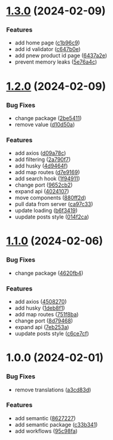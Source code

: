 # [1.3.0](https://github.com/Spike433/q-task/compare/v1.2.0...v1.3.0) (2024-02-09)


### Features

* add home page ([c1b96c9](https://github.com/Spike433/q-task/commit/c1b96c9f7a785661f43f398dd2da4eba0d49ef09))
* add id validator ([c647b0e](https://github.com/Spike433/q-task/commit/c647b0e30f449d8ae9af5fd370fae28ebded8d87))
* add pnew product id page ([6437a2e](https://github.com/Spike433/q-task/commit/6437a2e92b8d80fc038aa400661442342576f3b8))
* prevent memory leaks ([5e76a4c](https://github.com/Spike433/q-task/commit/5e76a4c87888bfe2fad190ad2d7d27b02ec95812))

# [1.2.0](https://github.com/Spike433/q-task/compare/v1.1.0...v1.2.0) (2024-02-09)


### Bug Fixes

* change package ([2be5411](https://github.com/Spike433/q-task/commit/2be541165f18c7208ab81b1c25ec7ecebd3e1b75))
* remove value ([d10d50a](https://github.com/Spike433/q-task/commit/d10d50a16d1ef73bf9f9f7ad1ffc2d2e443fc9e1))


### Features

* add axios ([d09a78c](https://github.com/Spike433/q-task/commit/d09a78cb1b1b46a5c665e65d07c512ec38b0476f))
* add filtering ([2a790f7](https://github.com/Spike433/q-task/commit/2a790f7e565673f361cab8d55a21f67691eebaf6))
* add husky ([4d9464f](https://github.com/Spike433/q-task/commit/4d9464f80664f58dbabd2e9a67079b7db1e74145))
* add map routes ([d7e9169](https://github.com/Spike433/q-task/commit/d7e9169c2b9f273207783a99b389e3d066ccd388))
* add search hook ([1f94911](https://github.com/Spike433/q-task/commit/1f94911378e68126d1bbb2f2eeff5f4f1c72f893))
* change port ([9652cb2](https://github.com/Spike433/q-task/commit/9652cb2b9e7f3eaadffa7bde776edf8872f8a1f6))
* expand api ([4024107](https://github.com/Spike433/q-task/commit/4024107dbee21c94b960f76a5b5920bf8ed50533))
* move components ([880ff2d](https://github.com/Spike433/q-task/commit/880ff2dde299755a180de66184c4cf71bfea4cb8))
* pull data from server ([ca97c33](https://github.com/Spike433/q-task/commit/ca97c3328f95f57f8610f84a1cf50a7fddeee72d))
* update loading ([b6f3419](https://github.com/Spike433/q-task/commit/b6f34190e7a58caaf406b607b4857c729cf9e8c8))
* uupdate posts style ([014f2ca](https://github.com/Spike433/q-task/commit/014f2caa74e790333856351407f889fd91535d90))

# [1.1.0](https://github.com/Spike433/q-task/compare/v1.0.0...v1.1.0) (2024-02-06)


### Bug Fixes

* change package ([4620fb4](https://github.com/Spike433/q-task/commit/4620fb4e87a99123995645bf88b53ac34f2c207c))


### Features

* add axios ([4508270](https://github.com/Spike433/q-task/commit/450827047e37d89014acb4baaab5fb813dc238de))
* add husky ([1deb8f1](https://github.com/Spike433/q-task/commit/1deb8f15b36045916288a0b69d834a9cc5d2aa2c))
* add map routes ([751f8ba](https://github.com/Spike433/q-task/commit/751f8ba5a7ae045599ed47c8da314d03204883c7))
* change port ([8d79468](https://github.com/Spike433/q-task/commit/8d794680c3ed43f4f91a76c6f817c14b7fa3fa05))
* expand api ([7eb253a](https://github.com/Spike433/q-task/commit/7eb253a73c05d88bd9697cc6bdccf44481f7f5d6))
* uupdate posts style ([c6ce7cf](https://github.com/Spike433/q-task/commit/c6ce7cf684d96611b9a492021124b6ba8891c339))

# 1.0.0 (2024-02-01)


### Bug Fixes

* remove translations ([a3cd83d](https://github.com/Spike433/q-task/commit/a3cd83d07d3de4950f37b3a39bd67959d2c27c6f))


### Features

* add semantic ([8627227](https://github.com/Spike433/q-task/commit/86272270797d9c639230caed2f3b88060dc16dd7))
* add semantic package ([c33b341](https://github.com/Spike433/q-task/commit/c33b341788ceeb3f601806543ff2b56ed241e2df))
* add workflows ([95c98fa](https://github.com/Spike433/q-task/commit/95c98fafbfa7655b4569d9b26bc8a46dab3c160e))
